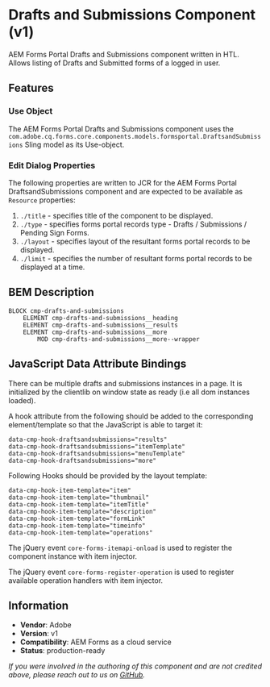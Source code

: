 <!--
Copyright 2021 Adobe

Licensed under the Apache License, Version 2.0 (the "License");
you may not use this file except in compliance with the License.
You may obtain a copy of the License at

    http://www.apache.org/licenses/LICENSE-2.0

Unless required by applicable law or agreed to in writing, software
distributed under the License is distributed on an "AS IS" BASIS,
WITHOUT WARRANTIES OR CONDITIONS OF ANY KIND, either express or implied.
See the License for the specific language governing permissions and
limitations under the License.
-->
Drafts and Submissions Component  (v1)
====
AEM Forms Portal Drafts and Submissions component written in HTL. Allows listing of Drafts and Submitted forms of a logged in user.

## Features

### Use Object
The AEM Forms Portal Drafts and Submissions component uses the `com.adobe.cq.forms.core.components.models.formsportal.DraftsandSubmissions` Sling model as its Use-object.

### Edit Dialog Properties
The following properties are written to JCR for the AEM Forms Portal DraftsandSubmissions component and are expected to be available as `Resource` properties:
1. `./title` - specifies title of the component to be displayed.
2. `./type` - specifies forms portal records type - Drafts / Submissions / Pending Sign Forms.
3. `./layout` - specifies layout of the resultant forms portal records to be displayed.
4. `./limit` - specifies the number of resultant forms portal records to be displayed at a time.

## BEM Description
```
BLOCK cmp-drafts-and-submissions
    ELEMENT cmp-drafts-and-submissions__heading
    ELEMENT cmp-drafts-and-submissions__results
    ELEMENT cmp-drafts-and-submissions__more
        MOD cmp-drafts-and-submissions__more--wrapper
```

## JavaScript Data Attribute Bindings
There can be multiple drafts and submissions instances in a page. It is initialized by the clientlib on window state as ready (i.e all dom instances loaded).

A hook attribute from the following should be added to the corresponding element/template so that the JavaScript is able to target it:

```
data-cmp-hook-draftsandsubmissions="results"
data-cmp-hook-draftsandsubmissions="itemTemplate"
data-cmp-hook-draftsandsubmissions="menuTemplate"
data-cmp-hook-draftsandsubmissions="more"
```

Following Hooks should be provided by the layout template:
```
data-cmp-hook-item-template="item"
data-cmp-hook-item-template="thumbnail"
data-cmp-hook-item-template="itemTitle"
data-cmp-hook-item-template="description"
data-cmp-hook-item-template="formLink"
data-cmp-hook-item-template="timeinfo"
data-cmp-hook-item-template="operations"
```

The jQuery event `core-forms-itemapi-onload` is used to register the component instance with item injector.  

The jQuery event `core-forms-register-operation` is used to register available operation handlers with item injector.

## Information
* **Vendor**: Adobe
* **Version**: v1
* **Compatibility**: AEM Forms as a cloud service
* **Status**: production-ready

_If you were involved in the authoring of this component and are not credited above, please reach out to us on [GitHub](https://github.com/adobe/aem-core-forms-components)._
